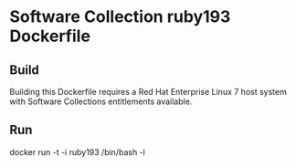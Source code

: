 Software Collection ruby193 Dockerfile
===================

Build
-----

Building this Dockerfile requires a Red Hat Enterprise Linux 7 host
system with Software Collections entitlements available.

Run
---

docker run -t -i ruby193 /bin/bash -l